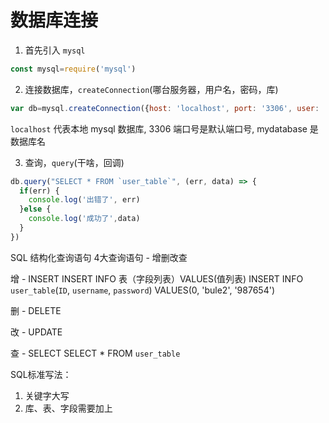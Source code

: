 # 数据库连接

1. 首先引入 `mysql`

```js
const mysql=require('mysql')
```

2. 连接数据库，`createConnection`(哪台服务器，用户名，密码，库)

```js
var db=mysql.createConnection({host: 'localhost', port: '3306', user: 'root', password: 'xxxxxx'. database: 'mydatabase' })
```

`localhost` 代表本地 mysql 数据库, 3306 端口号是默认端口号, mydatabase 是数据库名

3. 查询，`query`(干啥，回调)

```js
db.query("SELECT * FROM `user_table`", (err, data) => {
  if(err) {
    console.log('出错了', err)
  }else {
    console.log('成功了',data)
  }
})
```

SQL 结构化查询语句
4大查询语句 - 增删改查

增 - INSERT
INSERT INFO 表（字段列表）VALUES(值列表)
INSERT INFO `user_table`(`ID`, `username`, `password`) VALUES(0, 'bule2', '987654')

删 - DELETE

改 - UPDATE

查 - SELECT
SELECT * FROM `user_table`

SQL标准写法：
1. 关键字大写
2. 库、表、字段需要加上